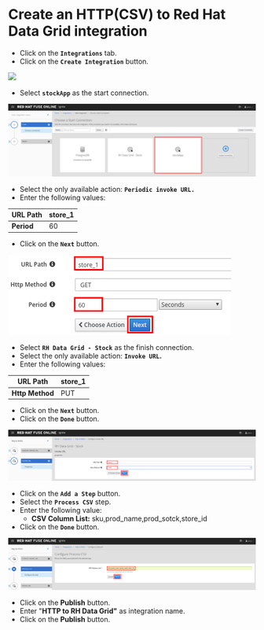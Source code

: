 # Create an HTTP\(CSV\) to Red Hat Data Grid integration

* Click on the **`Integrations`** tab.
* Click on the **`Create Integration`** button.

![](https://blobscdn.gitbook.com/v0/b/gitbook-28427.appspot.com/o/assets%2F-LDgEtlo1zua2etnJvxn%2F-LELUN0iQuZ-Lrgc8hhc%2F-LELUepgR8SpNSlYSgyo%2Fimage.png?alt=media&token=0f0657c7-c105-4e1d-aff8-e5142423f484)

* Select **`stockApp`** as the start connection.

![](../.gitbook/assets/image%20%2818%29.png)

* Select the only available action:  **`Periodic invoke URL.`**
* Enter the following values:

| **URL Path** | store\_1 |
| --- | --- |
| **Period** | 60 |

* Click on the **`Next`** button.

![](../.gitbook/assets/image%20%2824%29.png)

* Select **`RH Data Grid - Stock`** as the finish connection.
* Select the only available action:  **`Invoke URL`.**
* Enter the following values:

| **URL Path** | store\_1 |
| --- | --- |
| **Http Method** | PUT |

* Click on the **`Next`** button.
* Click on the **`Done`** button.

![](../.gitbook/assets/image%20%2868%29.png)

* Click on the **`Add a Step`** button.
* Select the **`Process CSV`** step.
* Enter the following value:
  * **CSV Column List:** sku,prod\_name,prod\_sotck,store\_id
* Click on the **`Done`** button.

![](../.gitbook/assets/image%20%283%29.png)

* Click on the **Publish** button.
* Enter "**HTTP to RH Data Grid"** as integration name.
* Click on the **Publish** button.

